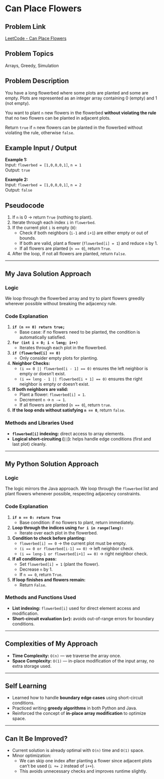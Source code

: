 # Can Place Flowers

## Problem Link
[LeetCode - Can Place Flowers](https://leetcode.com/problems/can-place-flowers/)

## Problem Topics
Arrays, Greedy, Simulation

## Problem Description
You have a long flowerbed where some plots are planted and some are empty. Plots are represented as an integer array containing 0 (empty) and 1 (not empty).  

You want to plant `n` new flowers in the flowerbed **without violating the rule** that no two flowers can be planted in adjacent plots.  

Return `true` if `n` new flowers can be planted in the flowerbed without violating the rule, otherwise `false`.

## Example Input / Output
**Example 1:**  
Input: `flowerbed = [1,0,0,0,1]`, `n = 1`  
Output: `true`  

**Example 2:**  
Input: `flowerbed = [1,0,0,0,1]`, `n = 2`  
Output: `false`  

## Pseudocode
1. If `n` is 0 → return `True` (nothing to plant).  
2. Iterate through each index `i` in `flowerbed`.  
3. If the current plot `i` is empty (`0`):  
   - Check if both neighbors (`i-1` and `i+1`) are either empty or out of bounds.  
   - If both are valid, plant a flower (`flowerbed[i] = 1`) and reduce `n` by 1.  
   - If all flowers are planted (`n == 0`), return `True`.  
4. After the loop, if not all flowers are planted, return `False`.  

---

## My Java Solution Approach

### Logic
We loop through the flowerbed array and try to plant flowers greedily wherever possible without breaking the adjacency rule.

### Code Explanation
1. **`if (n == 0) return true;`**  
   - Base case: if no flowers need to be planted, the condition is automatically satisfied.  
2. **`for (int i = 0; i < leng; i++)`**  
   - Iterates through each plot in the flowerbed.  
3. **`if (flowerbed[i] == 0)`**  
   - Only consider empty plots for planting.  
4. **Neighbor Checks:**  
   - `(i == 0 || flowerbed[i - 1] == 0)` ensures the left neighbor is empty or doesn’t exist.  
   - `(i == leng - 1 || flowerbed[i + 1] == 0)` ensures the right neighbor is empty or doesn’t exist.  
5. **If both neighbors are valid:**  
   - Plant a flower: `flowerbed[i] = 1`.  
   - Decrement `n` → `n -= 1`.  
   - If all flowers are planted (`n == 0`), return `true`.  
6. **If the loop ends without satisfying `n == 0`**, return `false`.  

### Methods and Libraries Used
- **`flowerbed[i]` indexing:** direct access to array elements.  
- **Logical short-circuiting (`||`):** helps handle edge conditions (first and last plot) cleanly.  

---

## My Python Solution Approach

### Logic
The logic mirrors the Java approach. We loop through the `flowerbed` list and plant flowers whenever possible, respecting adjacency constraints.

### Code Explanation
1. **`if n == 0: return True`**  
   - Base condition: if no flowers to plant, return immediately.  
2. **Loop through the indices using `for i in range(leng):`**  
   - Iterate over each plot in the flowerbed.  
3. **Condition to check before planting:**  
   - `flowerbed[i] == 0` → the current plot must be empty.  
   - `(i == 0 or flowerbed[i-1] == 0)` → left neighbor check.  
   - `(i == leng-1 or flowerbed[i+1] == 0)` → right neighbor check.  
4. **If all conditions pass:**  
   - Set `flowerbed[i] = 1` (plant the flower).  
   - Decrease `n` by 1.  
   - If `n == 0`, return `True`.  
5. **If loop finishes and flowers remain:**  
   - Return `False`.  

### Methods and Functions Used
- **List indexing:** `flowerbed[i]` used for direct element access and modification.  
- **Short-circuit evaluation (`or`):** avoids out-of-range errors for boundary conditions.  

---

## Complexities of My Approach
- **Time Complexity:** `O(n)` — we traverse the array once.  
- **Space Complexity:** `O(1)` — in-place modification of the input array, no extra storage used.  

---

## Self Learning
- Learned how to handle **boundary edge cases** using short-circuit conditions.  
- Practiced writing **greedy algorithms** in both Python and Java.  
- Reinforced the concept of **in-place array modification** to optimize space.  

---

## Can It Be Improved?
- Current solution is already optimal with `O(n)` time and `O(1)` space.  
- Minor optimization:  
  - We can skip one index after planting a flower since adjacent plots can’t be used (`i += 2` instead of `i++`).  
  - This avoids unnecessary checks and improves runtime slightly.
